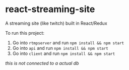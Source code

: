 # react-streaming-site
A streaming site (like twitch) built in React/Redux

To run this project:
1. Go into `rtmpserver` and run `npm install && npm start`
2. Go into `api` and run `npm install && npm start`
3. Go into `client` and run `npm install && npm start`


*this is not connected to a actual db*
